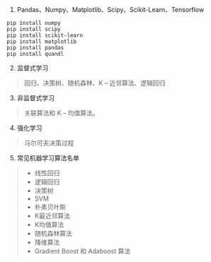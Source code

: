 


1. Pandas、Numpy、Matplotlib、Scipy、Scikit-Learn、Tensorflow
```
pip install numpy
pip install scipy
pip install scikit-learn
pip install matplotlib
pip install pandas
pip install quandl
```

2. 监督式学习
> 回归、决策树、随机森林、K – 近邻算法、逻辑回归

3. 非监督式学习
> 关联算法和 K – 均值算法。

4. 强化学习
> 马尔可夫决策过程

5. 常见机器学习算法名单

> * 线性回归
> * 逻辑回归
> * 决策树
> * SVM
> * 朴素贝叶斯
> * K最近邻算法
> * K均值算法
> * 随机森林算法
> * 降维算法
> * Gradient Boost 和 Adaboost 算法
